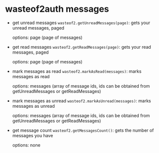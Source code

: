 # wasteof2auth messages

- get unread messages `wasteof2.getUnreadMessages(page)`: gets your unread messages, paged

    options: page (page of messages)
- get read messages `wasteof2.getReadMessages(page)`: gets your read messages, paged

    options: page (page of messages)
- mark messages as read `wasteof2.markAsRead(messages)`: marks messages as read

    options: messages (array of message ids, ids can be obtained from getUnreadMessages or getReadMessages)
- mark messages as unread `wasteof2.markAsUnread(messages)`: marks messages as unread

    options: messages (array of message ids, ids can be obtained from getUnreadMessages or getReadMessages)
- get message count `wasteof2.getMessagesCount()`: gets the number of messages you have

    options: none